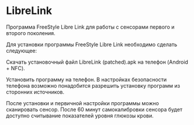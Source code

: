 # LibreLink
Программа FreeStyle Libre Link для работы с сенсорами первого и второго поколения.

Для установки программы FreeStyle Libre Link необходимо сделать следующее:

Скачать установочный файл LibreLink (patched).apk на телефон (Android + NFC).

Установить программу на телефон. В настройках безопасности телефона возможно понадобится разрешить установку программ из сторонних источников.

После установки и первичной настройки программы можно сканировать сенсор. После 60 минут самокалибровки сенсора будет доступно считывание показателей уровня глюкозы крови.
